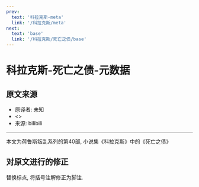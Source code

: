 ```yaml
---
prev:
  text: '科拉克斯-meta'
  link: '/科拉克斯/meta'
next:
  text: 'base'
  link: '/科拉克斯/死亡之债/base'
---
```


# 科拉克斯-死亡之债-元数据

## 原文来源

+ 原译者: 未知
+ <>
+ 来源: bilibili

--------

本文为荷鲁斯叛乱系列的第40部, 小说集《科拉克斯》中的《死亡之债》

## 对原文进行的修正

替换标点, 将括号注解修正为脚注.

